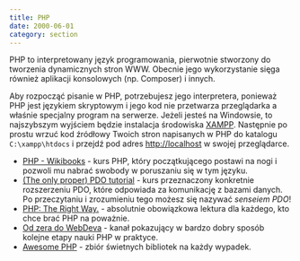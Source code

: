 ```yaml
---
title: PHP
date: 2000-06-01
category: section
---
```


PHP to interpretowany język programowania, pierwotnie stworzony do tworzenia dynamicznych stron WWW. Obecnie jego wykorzystanie sięga również aplikacji konsolowych (np. Composer) i innych.

Aby rozpocząć pisanie w PHP, potrzebujesz jego interpretera, ponieważ PHP jest językiem skryptowym i jego kod nie przetwarza przeglądarka a właśnie specjalny program na serwerze. Jeżeli jesteś na Windowsie, to najszybszym wyjściem będzie instalacja środowiska [XAMPP]. Następnie po prostu wrzuć kod źródłowy Twoich stron napisanych w PHP do katalogu `C:\xampp\htdocs` i przejdź pod adres [http://localhost][localhost] w swojej przeglądarce.

- [PHP - Wikibooks] - kurs PHP, który początkującego postawi na nogi i pozwoli mu nabrać swobody w poruszaniu się w tym języku.
- [(The only proper) PDO tutorial] - kurs przeznaczony konkretnie rozszerzeniu PDO, które odpowiada za komunikację z bazami danych. Po przeczytaniu i zrozumieniu tego możesz się nazywać *senseiem PDO*!
- [PHP: The Right Way.] - absolutnie obowiązkowa lektura dla każdego, kto chce brać PHP na poważnie.
- [Od zera do WebDeva] - kanał pokazujący w bardzo dobry sposób kolejne etapy nauki PHP w praktyce.
- [Awesome PHP] - zbiór świetnych bibliotek na każdy wypadek.

[XAMPP]: https://www.apachefriends.org/pl/index.html
[localhost]: http://localhost
[PHP - Wikibooks]: https://pl.wikibooks.org/wiki/PHP
[(The only proper) PDO tutorial]: https://phpdelusions.net/pdo
[PHP: The Right Way.]: http://pl.phptherightway.com/
[Od zera do WebDeva]: https://www.youtube.com/channel/UCrSxel4Mheo6XA8IPMA-3ZQ
[Awesome PHP]: https://github.com/ziadoz/awesome-php
